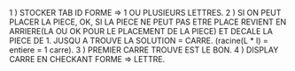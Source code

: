 1 ) STOCKER TAB ID FORME => 1 OU PLUSIEURS LETTRES.
2 ) SI ON PEUT PLACER LA PIECE, OK, SI LA PIECE NE PEUT PAS ETRE PLACE REVIENT EN ARRIERE(LA OU OK POUR LE PLACEMENT DE LA PIECE) 
ET DECALE LA PIECE DE 1. JUSQU A TROUVE LA SOLUTION = CARRE. (racine(L * l) = entiere = 1 carre). 
3 ) PREMIER CARRE TROUVE EST LE BON.
4 ) DISPLAY CARRE EN CHECKANT FORME => LETTRE.
